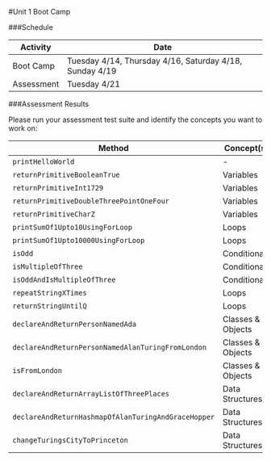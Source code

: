 #Unit 1 Boot Camp

###Schedule

| Activity | Date
---|---
Boot Camp | Tuesday 4/14, Thursday 4/16, Saturday 4/18, Sunday 4/19
Assessment | Tuesday 4/21

###Assessment Results

Please run your assessment test suite and identify the concepts you want to work on:

Method | Concept(s)
---|---
`printHelloWorld` | -
`returnPrimitiveBooleanTrue` | Variables
`returnPrimitiveInt1729` | Variables
`returnPrimitiveDoubleThreePointOneFour` | Variables
`returnPrimitiveCharZ` | Variables
`printSumOf1Upto10UsingForLoop` | Loops
`printSumOf1Upto10000UsingForLoop` | Loops
`isOdd` | Conditionals
`isMultipleOfThree` | Conditionals
`isOddAndIsMultipleOfThree` | Conditionals
`repeatStringXTimes` | Loops
`returnStringUntilQ` | Loops
`declareAndReturnPersonNamedAda` | Classes & Objects
`declareAndReturnPersonNamedAlanTuringFromLondon` | Classes & Objects
`isFromLondon` | Classes & Objects
`declareAndReturnArrayListOfThreePlaces` | Data Structures
`declareAndReturnHashmapOfAlanTuringAndGraceHopper` | Data Structures
`changeTuringsCityToPrinceton` | Data Structures
